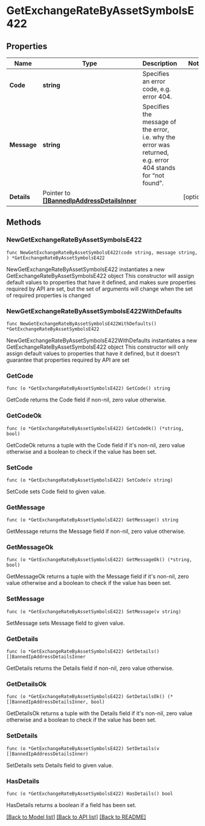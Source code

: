 # GetExchangeRateByAssetSymbolsE422

## Properties

Name | Type | Description | Notes
------------ | ------------- | ------------- | -------------
**Code** | **string** | Specifies an error code, e.g. error 404. | 
**Message** | **string** | Specifies the message of the error, i.e. why the error was returned, e.g. error 404 stands for “not found”. | 
**Details** | Pointer to [**[]BannedIpAddressDetailsInner**](BannedIpAddressDetailsInner.md) |  | [optional] 

## Methods

### NewGetExchangeRateByAssetSymbolsE422

`func NewGetExchangeRateByAssetSymbolsE422(code string, message string, ) *GetExchangeRateByAssetSymbolsE422`

NewGetExchangeRateByAssetSymbolsE422 instantiates a new GetExchangeRateByAssetSymbolsE422 object
This constructor will assign default values to properties that have it defined,
and makes sure properties required by API are set, but the set of arguments
will change when the set of required properties is changed

### NewGetExchangeRateByAssetSymbolsE422WithDefaults

`func NewGetExchangeRateByAssetSymbolsE422WithDefaults() *GetExchangeRateByAssetSymbolsE422`

NewGetExchangeRateByAssetSymbolsE422WithDefaults instantiates a new GetExchangeRateByAssetSymbolsE422 object
This constructor will only assign default values to properties that have it defined,
but it doesn't guarantee that properties required by API are set

### GetCode

`func (o *GetExchangeRateByAssetSymbolsE422) GetCode() string`

GetCode returns the Code field if non-nil, zero value otherwise.

### GetCodeOk

`func (o *GetExchangeRateByAssetSymbolsE422) GetCodeOk() (*string, bool)`

GetCodeOk returns a tuple with the Code field if it's non-nil, zero value otherwise
and a boolean to check if the value has been set.

### SetCode

`func (o *GetExchangeRateByAssetSymbolsE422) SetCode(v string)`

SetCode sets Code field to given value.


### GetMessage

`func (o *GetExchangeRateByAssetSymbolsE422) GetMessage() string`

GetMessage returns the Message field if non-nil, zero value otherwise.

### GetMessageOk

`func (o *GetExchangeRateByAssetSymbolsE422) GetMessageOk() (*string, bool)`

GetMessageOk returns a tuple with the Message field if it's non-nil, zero value otherwise
and a boolean to check if the value has been set.

### SetMessage

`func (o *GetExchangeRateByAssetSymbolsE422) SetMessage(v string)`

SetMessage sets Message field to given value.


### GetDetails

`func (o *GetExchangeRateByAssetSymbolsE422) GetDetails() []BannedIpAddressDetailsInner`

GetDetails returns the Details field if non-nil, zero value otherwise.

### GetDetailsOk

`func (o *GetExchangeRateByAssetSymbolsE422) GetDetailsOk() (*[]BannedIpAddressDetailsInner, bool)`

GetDetailsOk returns a tuple with the Details field if it's non-nil, zero value otherwise
and a boolean to check if the value has been set.

### SetDetails

`func (o *GetExchangeRateByAssetSymbolsE422) SetDetails(v []BannedIpAddressDetailsInner)`

SetDetails sets Details field to given value.

### HasDetails

`func (o *GetExchangeRateByAssetSymbolsE422) HasDetails() bool`

HasDetails returns a boolean if a field has been set.


[[Back to Model list]](../README.md#documentation-for-models) [[Back to API list]](../README.md#documentation-for-api-endpoints) [[Back to README]](../README.md)


